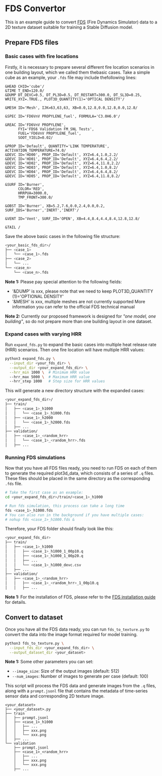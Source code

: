 # FDS Convertor

This is an example guide to convert [FDS](https://github.com/firemodels/fds)
 (Fire Dynamics Simulator) data to a 2D texture dataset suitable for training a 
 Stable Diffusion model.

## Prepare FDS files

### Basic cases with fire locations

Firstly, it is necessary to prepare several different fire location scenarios in
 one building layout, which we called them thebasic cases. Take a simple cube as
 an example, your `.fds` file may include thefollowing lines:

```
&HEAD CHID='cube'/
&TIME T_END=120.0/
&DUMP DT_DEVC=0.5, DT_PL3D=0.5, DT_RESTART=300.0, DT_SL3D=0.25, WRITE_XYZ=.TRUE., PLOT3D_QUANTITY(1)='OPTICAL DENSITY'/

&MESH ID='Mesh', IJK=63,63,63, XB=0.0,12.8,0.0,12.8,0.0,12.8/

&SPEC ID='FD6VnV PROPYLENE_fuel', FORMULA='C3.0H6.0'/

&REAC ID='FD6VnV PROPYLENE',
      FYI='FDS6 Validation FM_SNL Tests',
      FUEL='FD6VnV PROPYLENE_fuel',
      SOOT_YIELD=0.02/

&PROP ID='Default', QUANTITY='LINK TEMPERATURE', ACTIVATION_TEMPERATURE=74.0/
&DEVC ID='HD00', PROP_ID='Default', XYZ=6.4,1.0,2.2/
&DEVC ID='HD01', PROP_ID='Default', XYZ=6.4,6.4,2.2/
&DEVC ID='HD02', PROP_ID='Default', XYZ=6.4,11.8,2.2/
&DEVC ID='HD03', PROP_ID='Default', XYZ=6.4,1.0,8.2/
&DEVC ID='HD04', PROP_ID='Default', XYZ=6.4,6.4,8.2/
&DEVC ID='HD05', PROP_ID='Default', XYZ=6.4,11.8,8.2/

&SURF ID='Burner',
      COLOR='RED',
      HRRPUA=3000.0,
      TMP_FRONT=300.0/

&OBST ID='Burner', XB=5.2,7.6,0.0,2.4,0.0,0.2, SURF_IDS='Burner','INERT','INERT'/

&VENT ID='Vent', SURF_ID='OPEN', XB=4.4,8.4,4.4,8.4,12.8,12.8/

&TAIL /
```

Save the above basic cases in the following file structure:

```bash
<your_basic_fds_dir>/
├── <case_1>
│   └── <case_1>.fds
├── <case_2>
│   └── ...
└── <case_n>
    └── <case_n>.fds
```

**Note 1:** Please pay special attention to the following fields:
- '&DUMP' is xxx, please note that we need to keep PLOT3D_QUANTITY (1)='OPTIONAL DENSITY' 
- '&MESH' is xxx, multiple meshes are not currently supported
More information you can refer to the official FDS technical manual

**Note 2:** Currently our proposed framework is designed for
 *"one model, one building"*, so do not prepare more than one building layout
 in one dataset.

### Expand cases with varying HRR

Run ``expand_fds.py`` to expand the basic cases into multiple heat release rate
 (HRR) scenarios. Then one fire location will have multiple HRR values:

```bash
python3 expand_fds.py \
  --input_dir <your_fds_dir> \
  --output_dir <your_expand_fds_dir> \
  --hrr_min 1000 \  # Minimum HRR value
  --hrr_max 5000 \  # Maximum HRR value
  --hrr_step 1000   # Step size for HRR values
```

This will generate a new directory structure with the expanded cases:

```bash
<your_expand_fds_dir>/
├── train/
│   ├── <case_1>_h1000
│   │   └── <case_1>_h1000.fds
│   ├── <case_1>_h2000
│   │   └── <case_1>_h2000.fds
│   ├── ...
├── validation/
│   ├── <case_1>_<random_hrr>
│   │   └── <case_1>_<random_hrr>.fds
│   ├── ...
```

### Running FDS simulations

Now that you have all FDS files ready, you need to run FDS on each of them to
 generate the required plot3d_data, which consists of a series of `.q` files. 
 These files should be placed in the same directory as the corresponding `.fds` file.

```bash
# Take the first case as an example:
cd <your_expand_fds_dir>/train/<case_1>_h1000

# Run fds simulation, this process can take a long time
fds <case_1>_h1000.fds
# You can also run in the background if you have multiple cases:
# nohup fds <case_1>_h1000.fds &
```

Therefore, your FDS folder should finally look like this:

```bash
<your_expand_fds_dir>
├── train/
│   ├── <case_1>_h1000
│   │   ├── <case_1>_h1000_1_00p10.q
│   │   ├── <case_1>_h1000_1_00p20.q
│   │   ├── ...
│   │   └── <case_1>_h1000_devc.csv
│   ├── ...
├── validation/
│   ├── <case_1>_<random_hrr>
│   │   ├── <case_1>_<random_hrr>_1_00p10.q
│   │   ├── ...
```

**Note 1:** For the installation of FDS, please refer to the
 [FDS installation guide](https://pages.nist.gov/fds-smv/) for details.

## Convert to dataset

Once you have all the FDS data ready, you can run `fds_to_texture.py` to convert
 the data into the image format required for model training.

```bash
python3 fds_to_texture.py \
  --input_fds_dir <your_expand_fds_dir> \
  --output_dataset_dir <your_dataset>
```

**Note 1:** Some other parameters you can set:
- `--image_size`: Size of the output images (default: 512)
- `--num_images`: Number of images to generate per case (default: 100)

This script will process the FDS data and generate images from the `.q` files,
 along with a `prompt.jsonl` file that contains the metadata of time-series 
 sensor data and corresponding 2D texture image.
```
<your_dataset>
├── <your_dataset>.py
├── train
│   ├── prompt.jsonl
│   ├── <case_1>_h1000
│   │   ├── ...
│   │   ├── xxx.png
│   │   └── xxx.png
│   ├── ...
└── validation
    ├── prompt.jsonl
    ├── <case_1>_<random_hrr>
    │   ├── ...
    │   ├── xxx.png
    │   └── xxx.png
    ├── ...
```

